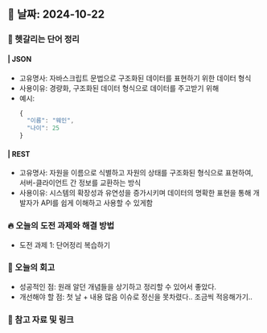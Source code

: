 ## 📅 날짜: 2024-10-22

### 📒 헷갈리는 단어 정리
#### | JSON
- 고유명사: 자바스크립트 문법으로 구조화된 데이터를 표현하기 위한 데이터 형식
- 사용이유: 경량화, 구조화된 데이터 형식으로 데이터를 주고받기 위해
- 예시:
  ```javascript
  {
	"이름": "웨인",
	"나이": 25
  }
  ```
  
#### | REST
- 고유명사: 자원을 이름으로 식별하고 자원의 상태를 구조화된 형식으로 표현하여, 서버-클라이언트 간 정보를 교환하는 방식
- 사용이유: 시스템의 확장성과 유연성을 증가시키며 데이터의 명확한 표현을 통해 개발자가 API를 쉽게 이해하고 사용할 수 있게함

### 🔥 오늘의 도전 과제와 해결 방법
- 도전 과제 1: 단어정리 복습하기

### 💭 오늘의 회고
- 성공적인 점: 원래 알던 개념들을 상기하고 정리할 수 있어서 좋았다.
- 개선해야 할 점: 첫 날 + 내용 많음 이슈로 정신을 못차렸다.. 조금씩 적응해가기..
  

### 📁 참고 자료 및 링크
